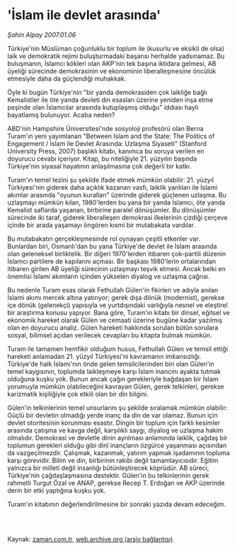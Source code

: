 # 'İslam ile devlet arasında'

*Şahin Alpay 2007.01.06*

<td class="columnist-detail">
<p>Türkiye'nin Müslüman çoğunluklu bir toplum ile (kusurlu ve eksikli de olsa) laik ve demokratik rejimi buluşturmadaki başarısı herhalde yadsınamaz. Bu buluşmanın, İslamcı kökleri olan AKP'nin tek başına iktidara gelmesi, AB üyeliği sürecinde demokrasinin ve ekonominin liberalleşmesine öncülük etmesiyle daha da güçlendiği muhakkak.</p>
<p>
<div id="haberMetinDiv">
<p>Öyle ki bugün Türkiye'nin "bir yanda demokrasiden çok laikliğe bağlı Kemalistler ile öte yanda devleti din esasları üzerine yeniden inşa etme peşinde olan İslamcılar arasında kutuplaşmış olduğu" iddiası hayli bayatlamış bulunuyor. Acaba neden?
<p>ABD'nin Hampshire Üniversitesi'nde sosyoloji profesörü olan Berna Turam'ın yeni yayımlanan "Between Islam and the State: The Politics of Engagement / İslam ile Devlet Arasında: Uzlaşma Siyaseti" (Stanford University Press, 2007) başlıklı kitabı, kanımca bu soruya verilen en doyurucu cevabı içeriyor. Kitap, bu niteliğiyle 21. yüzyılın başında Türkiye'nin siyasal hayatının anlaşılmasına çok değerli bir katkı.
<p>Turam'ın temel tezini şu şekilde ifade etmek mümkün olabilir: 21. yüzyıl Türkiyesi'nin giderek daha açıklık kazanan vasfı, laiklik yanlıları ile İslami akımlar arasında "oyunun kuralları" üzerinde giderek güçlenen uzlaşma. Bu uzlaşmayı mümkün kılan, 1980'lerden bu yana bir yanda İslamcı, öte yanda Kemalist saflarda yaşanan, birbirine paralel dönüşümler. Bu dönüşümler sürecinde iki taraf, giderek liberalleşen demokrasi ilkelerinin çizdiği çerçeve içinde bir arada yaşamayı öngören kısmi bir mutabakata vardılar.
<p>Bu mutabakatın gerçekleşmesinde rol oynayan çeşitli etkenler var. Bunlardan biri, Osmanlı'dan bu yana Türkiye'de devlet ile İslam arasında olan geleneksel birliktelik. Bir diğeri 1970'lerden itibaren çok-partili düzenin İslamcı partilere de kapılarını açması. Bir başkası 1980'lerin ortalarından itibaren girilen AB üyeliği sürecinin uzlaşmayı teşvik etmesi. Ancak belki en önemlisi İslami akımların içinden yükselen diyalog ve uzlaşma çağrısı.
<p>Bu nedenle Turam esas olarak Fethullah Gülen'in fikirleri ve adıyla anılan İslami akımı mercek altına yatırıyor; gerek dışa dönük (modernist), gerekse içe dönük (gelenekçi) yapısıyla ve yurtdışındaki varlığıyla nesnel ve eleştirel bir araştırma konusu yapıyor. Bana göre, Turam'ın kitabı bir dinsel, eğitsel ve ekonomik hareket olarak Gülen ve cemaati üzerine bugüne kadar yazılmış olan en doyurucu analiz. Gülen hareketi hakkında sorulan bütün sorulara sosyal, bilimsel açıdan verilecek cevapları bu kitapta bulmak mümkün.
<p>Turam ile tamamen hemfikir olduğum husus, Fethullah Gülen ve temsil ettiği hareketi anlamadan 21. yüzyıl Türkiyesi'ni kavramanın imkansızlığı. Türkiye'de halk İslamı'nın önde gelen temsilcilerinden biri olan Gülen'in temel kaygısının, toplumda laikleşmeye karşı İslam inancını ayakta tutmak olduğuna kuşku yok. Bunun ancak çağın gerekleriyle bağdaşan bir İslam yorumuyla mümkün olabileceğini kavrayan Gülen, gerek telkinleri, gerekse karizmatik kişiliğiyle çok etkili olan bir din bilgini. 
<p>Gülen'in telkinlerinin temel unsurlarını şu şekilde sıralamak mümkün olabilir: Güçlü bir devletin olmadığı yerde inanç da din de var olamaz. Bunun için devlet otoritesinin korunması esastır. Dingin bir toplum için farklı kesimler arasında çatışma ve kavga değil, karşılıklı saygı, diyalog ve uzlaşma hakim olmalıdır. Demokrasi ve devletle dinin ayrılması anlamında laiklik, çağdaş bir toplumun gerekleri olduğu gibi dinî inançların özgürce yaşanması açısından da vazgeçilmezdir. Çalışmak, kazanmak, yatırım yapmak işadamının topluma karşı görevidir. Bilim ve din, birbirinin rakibi değil tamamlayıcısıdır. Eğitim yalnızca bir milleti değil insanlığı bütünleştirecek köprüdür. AB süreci, Türkiye'nin çağdaşlaşmasına destektir. Gülen'in bu telkinlerinin gerek rahmetli Turgut Özal ve ANAP, gerekse Recep T. Erdoğan ve AKP üzerinde derin bir etki yaptığına kuşku yok.
<p>Turam'ın kitabının değerlendirilmesine bir sonraki yazıda devam edeceğim.</p></p></p></p></p></p></p></p></div>
</p>


<p><br>
		 </br></p></td>

Kaynak: [zaman.com.tr](http://zaman.com.tr/yazar.do?yazino=483413), [web.archive.org (arşiv bağlantısı)](http://web.archive.org/web/20120315141327/http://www.zaman.com.tr/yazar.do?yazino=483413)
